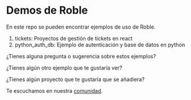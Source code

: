 # Demos de Roble


En este repo se pueden encontrar ejemplos de uso de Roble.

1. tickets: Proyectos de gestión de tickets en react
2. python_auth_db: Ejemplo de autenticación y base de datos en python


¿Tienes alguna pregunta o sugerencia sobre estos ejemplos?

¿Tienes algún otro ejemplo que te gustaría ver?

¿Tienes algún proyecto que te gustaría que se añadiera?

Te escuchamos en nuestra [comunidad](https://discord.gg/F3njEfaYnP).